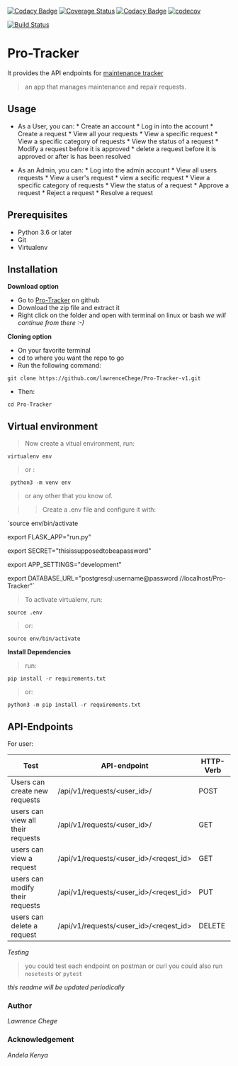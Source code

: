 [![Codacy Badge](https://api.codacy.com/project/badge/Grade/db6a65a8b65c49ccb10d444f9ab9d848)](https://app.codacy.com/app/lawrenceChege/Pro-Tracker-v1?utm_source=github.com&utm_medium=referral&utm_content=lawrenceChege/Pro-Tracker-v1&utm_campaign=badger)
[![Coverage Status](https://coveralls.io/repos/github/lawrenceChege/Pro-Tracker-v1/badge.svg?branch=ft-157959190-api-views-requests)](https://coveralls.io/github/lawrenceChege/Pro-Tracker-v1?branch=ft-157959190-api-views-requests)
[![Codacy Badge](https://api.codacy.com/project/badge/Grade/59902067ff0a426aa825fbf06e71c4ef)](https://www.codacy.com/app/lawrenceChege/Pro-Tracker-v1?utm_source=github.com&amp;utm_medium=referral&amp;utm_content=lawrenceChege/Pro-Tracker-v1&amp;utm_campaign=Badge_Grade)
[![codecov](https://codecov.io/gh/lawrenceChege/Pro-Tracker-v1/branch/develop/graph/badge.svg)](https://codecov.io/gh/lawrenceChege/Pro-Tracker-v1)

[![Build Status](https://travis-ci.org/lawrenceChege/Pro-Tracker-v1.svg?branch=ft-157959190-api-views-requests)](https://travis-ci.org/lawrenceChege/Pro-Tracker-v1)



# Pro-Tracker
It provides the API endpoints for [maintenance tracker]()
> an app that manages maintenance and repair requests.

## Usage

* As a User, you can:
                    * Create an account
                    * Log in into the account 
                    * Create a request
                    * View all your requests
                    * View a specific request
                    * View a specific category of requests
                    * View the status of a request
                    * Modify a request before it is approved
                    * delete a request before it is approved or after is has been resolved

* As an Admin, you can:
                    * Log into the admin account
                    * View all users requests
                    * View a user's request
                    * view a secific request
                    * View a specific category of requests
                    * View the status of a request
                    * Approve a request 
                    * Reject a request
                    * Resolve a request

## Prerequisites

* Python 3.6 or later
* Git 
* Virtualenv

## Installation

**Download option**

* Go to [Pro-Tracker](https://github.com/lawrenceChege/Pro-Tracker-v1) on github
* Download the zip file and extract it
* Right click on the folder and open with terminal on linux or bash
_we will continue from there :-)_

**Cloning option**

* On your favorite terminal 
* cd to where you want the repo to go
* Run the following command:

`git clone https://github.com/lawrenceChege/Pro-Tracker-v1.git`
* Then:

`cd Pro-Tracker`

## Virtual environment 

> Now create a vitual environment, run:

`virtualenv env`

> or :

` python3 -m venv env`

> or any other that you know of.

> > Create a .env file and configure it with:

`source env/bin/activate

export FLASK_APP="run.py"

export SECRET="thisissupposedtobeapassword"

export APP_SETTINGS="development"

export DATABASE_URL="postgresql:username@password    //localhost/Pro-Tracker"`

>To activate virtualenv, run:

`source .env`

> or:

`source env/bin/activate`

**Install Dependencies**
> run:

`pip install -r requirements.txt`

> or:

`python3 -m pip install -r requirements.txt`

## API-Endpoints

For user:

Test | API-endpoint |HTTP-Verb
------------ | ------------- | ------------
Users can create new requests |/api/v1/requests/<user_id>/ | POST
users can view all their requests | /api/v1/requests/<user_id>/ | GET
users can view a request | /api/v1/requests/<user_id>/<reqest_id> | GET
users can modify their requests | /api/v1/requests/<user_id>/<reqest_id> | PUT
users can delete a request | /api/v1/requests/<user_id>/<reqest_id> | DELETE

*Testing*
> you could test each endpoint on postman or curl
> you could also run
`nosetests`
or 
`pytest`

*this readme will be updated periodically*
### Author

*Lawrence Chege*

### Acknowledgement

*Andela Kenya*








